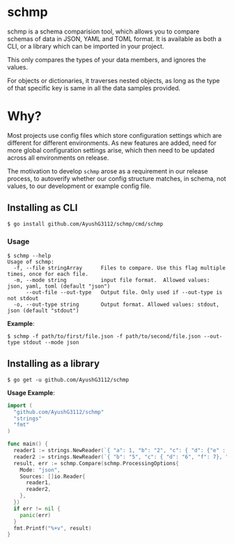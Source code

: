 # schmp


schmp is a schema comparision tool, which allows you to compare schemas of data in JSON, YAML and TOML format.
It is available as both a CLI, or a library which can be imported in your project.

This only compares the types of your data members, and ignores the values.

For objects or dictionaries, it traverses nested objects, as long as the type of that specific key is same in all the data samples provided.


# Why? 

Most projects use config files which store configuration settings which are different for different environments.
As new features are added, need for more global configuration settings arise, which then need to be updated across all environments on release.

The motivation to develop `schmp` arose as a requirement in our release process, to autoverify whether our config structure matches, in schema, not values, to our development or example config file.


## Installing as CLI

``` console
$ go install github.com/AyushG3112/schmp/cmd/schmp
```


### Usage

```
$ schmp --help
Usage of schmp:
  -f, --file stringArray      Files to compare. Use this flag multiple times, once for each file.
  -m, --mode string           input file format.  Allowed values: json, yaml, toml (default "json")
      --out-file --out-type   Output file. Only used if --out-type is not stdout
  -o, --out-type string       Output format. Allowed values: stdout, json (default "stdout")
```

**Example**:

```
$ schmp -f path/to/first/file.json -f path/to/second/file.json --out-type stdout --mode json
```


## Installing as a library

``` console
$ go get -u github.com/AyushG3112/schmp
```

**Usage Example**:

``` go
import (
  "github.com/AyushG3112/schmp"
  "strings"
  "fmt"
)

func main() {
  reader1 := strings.NewReader(`{ "a": 1, "b": "2", "c": { "d": {"e" : 3}, "f": 4}}`)
  reader2 := strings.NewReader(`{ "b": "5", "c": { "d": "6", "f": 7}, "g": null}`)
  result, err := schmp.Compare(schmp.ProcessingOptions{
    Mode: "json",
    Sources: []io.Reader{
      reader1,
      reader2,
    },
  })
  if err != nil {
    panic(err)
  }
  fmt.Printf("%+v", result)
}
